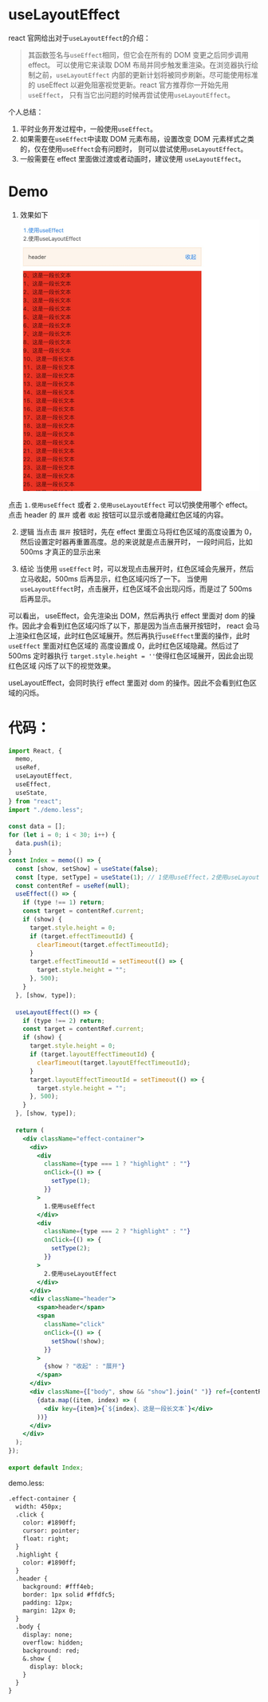 # useLayoutEffect

react 官网给出对于`useLayoutEffect`的介绍：

> 其函数签名与`useEffect`相同，但它会在所有的 DOM 变更之后同步调用 effect。
> 可以使用它来读取 DOM 布局并同步触发重渲染。在浏览器执行绘制之前，`useLayoutEffect`
> 内部的更新计划将被同步刷新。尽可能使用标准的 useEffect 以避免阻塞视觉更新。react 官方推荐你一开始先用`useEffect`，
> 只有当它出问题的时候再尝试使用`useLayoutEffect`。

个人总结：

1. 平时业务开发过程中，一般使用`useEffect`。
2. 如果需要在`useEffect`中读取 DOM 元素布局，设置改变 DOM 元素样式之类的，仅在使用`useEffect`会有问题时，
   则可以尝试使用`useLayoutEffect`。
3. 一般需要在 effect 里面做过渡或者动画时，建议使用 `useLayoutEffect`。

# Demo

1. 效果如下
   ![image](../../imgs/effect-01.jpg)

点击 `1.使用useEffect` 或者 `2.使用useLayoutEffect` 可以切换使用哪个 effect。
点击 header 的 `展开` 或者 `收起` 按钮可以显示或者隐藏红色区域的内容。

2. 逻辑
   当点击 `展开` 按钮时，先在 effect 里面立马将红色区域的高度设置为 0，然后设置定时器再重置高度。总的来说就是点击展开时，
   一段时间后，比如 500ms 才真正的显示出来

3. 结论
   当使用 `useEffect` 时，可以发现点击展开时，红色区域会先展开，然后立马收起，500ms 后再显示，红色区域闪烁了一下。
   当使用 `useLayoutEffect`时，点击展开，红色区域不会出现闪烁，而是过了 500ms 后再显示。

可以看出，
useEffect，会先渲染出 DOM，然后再执行 effect 里面对 dom 的操作。因此才会看到红色区域闪烁了以下，那是因为当点击展开按钮时，
react 会马上渲染红色区域，此时红色区域展开。然后再执行`useEffect`里面的操作，此时 `useEffect` 里面对红色区域的
高度设置成 0，此时红色区域隐藏。然后过了 500ms 定时器执行 `target.style.height = ''`使得红色区域展开，因此会出现红色区域
闪烁了以下的视觉效果。

useLayoutEffect，会同时执行 effect 里面对 dom 的操作。因此不会看到红色区域的闪烁。

# 代码：

```jsx
import React, {
  memo,
  useRef,
  useLayoutEffect,
  useEffect,
  useState,
} from "react";
import "./demo.less";

const data = [];
for (let i = 0; i < 30; i++) {
  data.push(i);
}
const Index = memo(() => {
  const [show, setShow] = useState(false);
  const [type, setType] = useState(1); // 1使用useEffect，2使用useLayoutEffect
  const contentRef = useRef(null);
  useEffect(() => {
    if (type !== 1) return;
    const target = contentRef.current;
    if (show) {
      target.style.height = 0;
      if (target.effectTimeoutId) {
        clearTimeout(target.effectTimeoutId);
      }
      target.effectTimeoutId = setTimeout(() => {
        target.style.height = "";
      }, 500);
    }
  }, [show, type]);

  useLayoutEffect(() => {
    if (type !== 2) return;
    const target = contentRef.current;
    if (show) {
      target.style.height = 0;
      if (target.layoutEffectTimeoutId) {
        clearTimeout(target.layoutEffectTimeoutId);
      }
      target.layoutEffectTimeoutId = setTimeout(() => {
        target.style.height = "";
      }, 500);
    }
  }, [show, type]);

  return (
    <div className="effect-container">
      <div>
        <div
          className={type === 1 ? "highlight" : ""}
          onClick={() => {
            setType(1);
          }}
        >
          1.使用useEffect
        </div>
        <div
          className={type === 2 ? "highlight" : ""}
          onClick={() => {
            setType(2);
          }}
        >
          2.使用useLayoutEffect
        </div>
      </div>
      <div className="header">
        <span>header</span>
        <span
          className="click"
          onClick={() => {
            setShow(!show);
          }}
        >
          {show ? "收起" : "展开"}
        </span>
      </div>
      <div className={["body", show && "show"].join(" ")} ref={contentRef}>
        {data.map((item, index) => (
          <div key={item}>{`${index}、这是一段长文本`}</div>
        ))}
      </div>
    </div>
  );
});

export default Index;
```

demo.less:

```less
.effect-container {
  width: 450px;
  .click {
    color: #1890ff;
    cursor: pointer;
    float: right;
  }
  .highlight {
    color: #1890ff;
  }
  .header {
    background: #fff4eb;
    border: 1px solid #ffdfc5;
    padding: 12px;
    margin: 12px 0;
  }
  .body {
    display: none;
    overflow: hidden;
    background: red;
    &.show {
      display: block;
    }
  }
}
```
